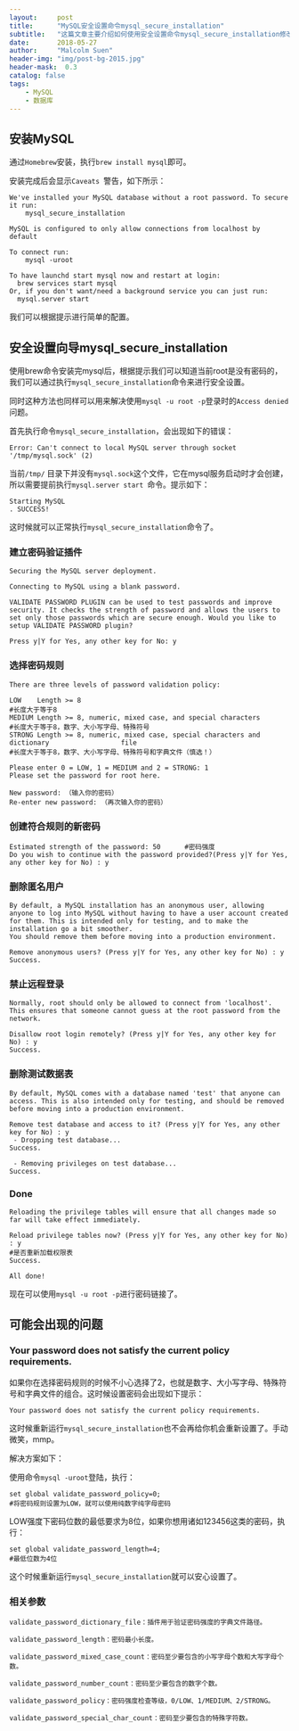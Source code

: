 ```yaml
---
layout:     post
title:      "MySQL安全设置命令mysql_secure_installation"
subtitle:   "这篇文章主要介绍如何使用安全设置命令mysql_secure_installation修改mysql密码及进行相关配置"
date:       2018-05-27
author:     "Malcolm Suen"
header-img: "img/post-bg-2015.jpg"
header-mask:  0.3
catalog: false
tags:
    - MySQL
    - 数据库
---
```


## 安装MySQL

通过`Homebrew`安装，执行`brew install mysql`即可。

安装完成后会显示`Caveats `警告，如下所示：

```
We've installed your MySQL database without a root password. To secure it run:
    mysql_secure_installation

MySQL is configured to only allow connections from localhost by default

To connect run:
    mysql -uroot

To have launchd start mysql now and restart at login:
  brew services start mysql
Or, if you don't want/need a background service you can just run:
  mysql.server start
```

我们可以根据提示进行简单的配置。

## 安全设置向导mysql_secure_installation

使用brew命令安装完mysql后，根据提示我们可以知道当前root是没有密码的，我们可以通过执行`mysql_secure_installation`命令来进行安全设置。

同时这种方法也同样可以用来解决使用`mysql -u root -p`登录时的`Access denied `问题。

首先执行命令`mysql_secure_installation`，会出现如下的错误：

```
Error: Can't connect to local MySQL server through socket '/tmp/mysql.sock' (2)
```

当前`/tmp/` 目录下并没有`mysql.sock`这个文件，它在mysql服务启动时才会创建，所以需要提前执行`mysql.server start `命令。提示如下：

```
Starting MySQL
. SUCCESS! 
```

这时候就可以正常执行`mysql_secure_installation`命令了。

### 建立密码验证插件

```
Securing the MySQL server deployment.

Connecting to MySQL using a blank password.

VALIDATE PASSWORD PLUGIN can be used to test passwords and improve security. It checks the strength of password and allows the users to set only those passwords which are secure enough. Would you like to setup VALIDATE PASSWORD plugin?

Press y|Y for Yes, any other key for No: y 
```

### 选择密码规则

```
There are three levels of password validation policy:

LOW    Length >= 8
#长度大于等于8
MEDIUM Length >= 8, numeric, mixed case, and special characters
#长度大于等于8，数字、大小写字母、特殊符号
STRONG Length >= 8, numeric, mixed case, special characters and dictionary                  file
#长度大于等于8，数字、大小写字母、特殊符号和字典文件（慎选！）

Please enter 0 = LOW, 1 = MEDIUM and 2 = STRONG: 1
Please set the password for root here.

New password: （输入你的密码）
Re-enter new password: （再次输入你的密码）
```

### 创建符合规则的新密码

```
Estimated strength of the password: 50 		#密码强度
Do you wish to continue with the password provided?(Press y|Y for Yes, any other key for No) : y
```

### 删除匿名用户

```
By default, a MySQL installation has an anonymous user, allowing anyone to log into MySQL without having to have a user account created for them. This is intended only for testing, and to make the installation go a bit smoother.
You should remove them before moving into a production environment.

Remove anonymous users? (Press y|Y for Yes, any other key for No) : y
Success.
```

### 禁止远程登录

```
Normally, root should only be allowed to connect from 'localhost'. This ensures that someone cannot guess at the root password from the network.

Disallow root login remotely? (Press y|Y for Yes, any other key for No) : y
Success.
```

### 删除测试数据表

```
By default, MySQL comes with a database named 'test' that anyone can access. This is also intended only for testing, and should be removed before moving into a production environment.

Remove test database and access to it? (Press y|Y for Yes, any other key for No) : y
 - Dropping test database...
Success.

 - Removing privileges on test database...
Success.
```

### Done

```
Reloading the privilege tables will ensure that all changes made so far will take effect immediately.

Reload privilege tables now? (Press y|Y for Yes, any other key for No) : y
#是否重新加载权限表
Success.

All done! 
```

现在可以使用`mysql -u root -p`进行密码链接了。

## 可能会出现的问题

### Your password does not satisfy the current policy requirements.

如果你在选择密码规则的时候不小心选择了2，也就是数字、大小写字母、特殊符号和字典文件的组合。这时候设置密码会出现如下提示：

```
Your password does not satisfy the current policy requirements.
```

这时候重新运行`mysql_secure_installation`也不会再给你机会重新设置了。手动微笑，mmp。

解决方案如下：

使用命令`mysql -uroot`登陆，执行：

```
set global validate_password_policy=0;  
#将密码规则设置为LOW，就可以使用纯数字纯字母密码
```

 LOW强度下密码位数的最低要求为8位，如果你想用诸如123456这类的密码，执行：

```
set global validate_password_length=4;  
#最低位数为4位
```

 这个时候重新运行`mysql_secure_installation`就可以安心设置了。

### 相关参数

```
validate_password_dictionary_file：插件用于验证密码强度的字典文件路径。

validate_password_length：密码最小长度。

validate_password_mixed_case_count：密码至少要包含的小写字母个数和大写字母个数。

validate_password_number_count：密码至少要包含的数字个数。

validate_password_policy：密码强度检查等级，0/LOW、1/MEDIUM、2/STRONG。

validate_password_special_char_count：密码至少要包含的特殊字符数。
```
